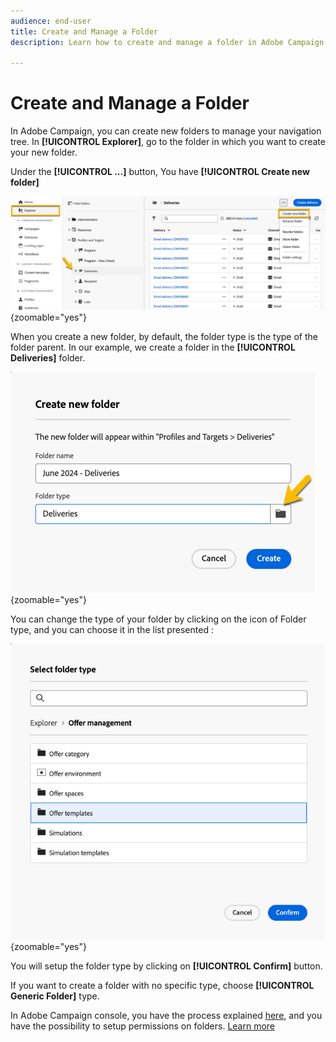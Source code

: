 ```yaml
---
audience: end-user
title: Create and Manage a Folder
description: Learn how to create and manage a folder in Adobe Campaign

---
```

# Create and Manage a Folder

In Adobe Campaign, you can create new folders to manage your navigation tree. In **[!UICONTROL Explorer]**, go to the folder in which you want to create your new folder.

Under the **[!UICONTROL ...]** button, You have **[!UICONTROL Create new folder]**

  ![](assets/folder_create.png){zoomable="yes"}

When you create a new folder, by default, the folder type is the type of the folder parent. 
In our example, we create a folder in the **[!UICONTROL Deliveries]** folder.

  ![](assets/folder_new.png){zoomable="yes"}

You can change the type of your folder by clicking on the icon of Folder type, and you can choose it in the list presented : 

  ![](assets/folder_type.png){zoomable="yes"}

You will setup the folder type by clicking on **[!UICONTROL Confirm]** button.

If you want to create a folder with no specific type, choose **[!UICONTROL Generic Folder]** type.

In Adobe Campaign console, you have the process explained [here](https://experienceleague.adobe.com/en/docs/campaign/campaign-v8/config/configuration/folders-and-views), and you have the possibility to setup permissions on folders. [Learn more](https://experienceleague.adobe.com/en/docs/campaign/campaign-v8/admin/permissions/folder-permissions)
